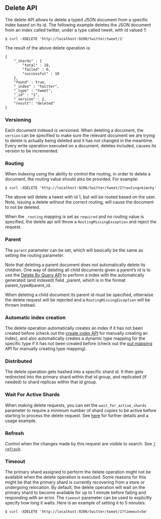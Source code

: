 ## Delete API

The delete API allows to delete a typed JSON document from a specific index based on its id. The following example deletes the JSON document from an index called twitter, under a type called tweet, with id valued 1:
    
    
    $ curl -XDELETE 'http://localhost:9200/twitter/tweet/1'

The result of the above delete operation is:
    
    
    {
        "_shards" : {
            "total" : 10,
            "failed" : 0,
            "successful" : 10
        },
        "found" : true,
        "_index" : "twitter",
        "_type" : "tweet",
        "_id" : "1",
        "_version" : 2,
        "result": "deleted"
    }

### Versioning

Each document indexed is versioned. When deleting a document, the `version` can be specified to make sure the relevant document we are trying to delete is actually being deleted and it has not changed in the meantime. Every write operation executed on a document, deletes included, causes its version to be incremented.

### Routing

When indexing using the ability to control the routing, in order to delete a document, the routing value should also be provided. For example:
    
    
    $ curl -XDELETE 'http://localhost:9200/twitter/tweet/1?routing=kimchy'

The above will delete a tweet with id 1, but will be routed based on the user. Note, issuing a delete without the correct routing, will cause the document to not be deleted.

When the `_routing` mapping is set as `required` and no routing value is specified, the delete api will throw a `RoutingMissingException` and reject the request.

### Parent

The `parent` parameter can be set, which will basically be the same as setting the routing parameter.

Note that deleting a parent document does not automatically delete its children. One way of deleting all child documents given a parent’s id is to use the [Delete By Query API](docs-delete-by-query.html) to perform a index with the automatically generated (and indexed) field _parent, which is in the format parent_type#parent_id.

When deleting a child document its parent id must be specified, otherwise the delete request will be rejected and a `RoutingMissingException` will be thrown instead.

### Automatic index creation

The delete operation automatically creates an index if it has not been created before (check out the [create index API](indices-create-index.html) for manually creating an index), and also automatically creates a dynamic type mapping for the specific type if it has not been created before (check out the [put mapping](indices-put-mapping.html) API for manually creating type mapping).

### Distributed

The delete operation gets hashed into a specific shard id. It then gets redirected into the primary shard within that id group, and replicated (if needed) to shard replicas within that id group.

### Wait For Active Shards

When making delete requests, you can set the `wait_for_active_shards` parameter to require a minimum number of shard copies to be active before starting to process the delete request. See [here](docs-index_.html#index-wait-for-active-shards) for further details and a usage example.

### Refresh

Control when the changes made by this request are visible to search. See [_`?refresh`_](docs-refresh.html "?refresh").

### Timeout

The primary shard assigned to perform the delete operation might not be available when the delete operation is executed. Some reasons for this might be that the primary shard is currently recovering from a store or undergoing relocation. By default, the delete operation will wait on the primary shard to become available for up to 1 minute before failing and responding with an error. The `timeout` parameter can be used to explicitly specify how long it waits. Here is an example of setting it to 5 minutes:
    
    
    $ curl -XDELETE 'http://localhost:9200/twitter/tweet/1?timeout=5m'
